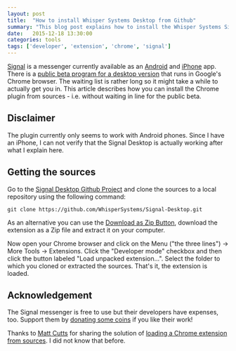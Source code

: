 ```yaml
---
layout: post
title:  "How to install Whisper Systems Desktop from Github"
summary: "This blog post explains how to install the Whisper Systems Signal Desktop in the Chrome browser from Github"
date:   2015-12-18 13:30:00
categories: tools
tags: ['developer', 'extension', 'chrome', 'signal']
---
```


[Signal](https://whispersystems.org/) is a messenger currently available as an [Android](https://play.google.com/store/apps/details?id=org.thoughtcrime.securesms&referrer=utm_source%3DOWS%26utm_medium%3DWeb%26utm_campaign%3DMessaging) and [iPhone](https://itunes.apple.com/us/app/signal-private-messenger/id874139669) app. There is a [public beta program for a desktop version](https://whispersystems.org/blog/signal-desktop/) that runs in Google's Chrome browser. The waiting list is rather long so it might take a while to actually get you in. This article describes how you can install the Chrome plugin from sources - i.e. without waiting in line for the public beta.


Disclaimer
----------

The plugin currently only seems to work with Android phones. Since I have an iPhone, I can not verify that the Signal Desktop is actually working after what I explain here.


Getting the sources
-------------------

Go to the [Signal Desktop Github Project](https://github.com/WhisperSystems/Signal-Desktop) and clone the sources to a local repository using the following command:

    git clone https://github.com/WhisperSystems/Signal-Desktop.git

As an alternative you can use the [Download as Zip Button](https://github.com/WhisperSystems/Signal-Desktop/archive/master.zip), download the extension as a Zip file and extract it on your computer.

Now open your Chrome browser and click on the Menu ("the three lines") -> More Tools -> Extensions. Click the "Developer mode" checkbox and then click the button labeled "Load unpacked extension...". Select the folder to which you cloned or extracted the sources. That's it, the extension is loaded.


Acknowledgement
---------------

The Signal messenger is free to use but their developers have expenses, too. Support them by [donating some coins](https://www.coinbase.com/checkouts/51dac699e660a4d773216b5ad94d6a0b) if you like their work!

Thanks to [Matt Cutts](https://www.mattcutts.com/blog/) for sharing the solution of [loading a Chrome extension from sources](https://www.mattcutts.com/blog/how-to-install-a-chrome-extension-from-github/). I did not know that before.
